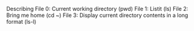 Describing
File 0: Current working directory (pwd)
File 1: Listit (ls)
File 2: Bring me home (cd ~)
File 3: Display current directory contents in a long format (ls-l)

